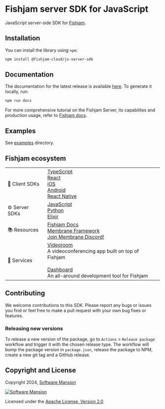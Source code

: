 # Fishjam server SDK for JavaScript

JavaScript server-side SDK for [Fishjam](https://github.com/fishjam-cloud/fishjam).

## Installation

You can install the library using `npm`:

```bash
npm install @fishjam-cloud/js-server-sdk
```

## Documentation

The documentation for the latest release is available [here](https://fishjam-cloud.github.io/js-server-sdk/latest).
To generate it locally, run:

```bash
npm run docs
```

For more comprehensive tutorial on the Fishjam Server, its capabilites and production usage, refer to
[Fishjam docs](https://fishjam-cloud.github.io/fishjam-docs/).

## Examples

See [examples](https://github.com/fishjam-cloud/js-server-sdk/tree/main/examples) directory.

## Fishjam ecosystem

|                |                                                                                                                                                                                                                                                                                                                                                 |
| -------------- | ----------------------------------------------------------------------------------------------------------------------------------------------------------------------------------------------------------------------------------------------------------------------------------------------------------------------------------------------- |
| 📱 Client SDKs | [TypeScript](https://github.com/fishjam-cloud/ts-client-sdk/) <br/> [React](https://github.com/fishjam-cloud/react-client-sdk) <br/> [iOS](https://github.com/fishjam-cloud/ios-client-sdk) <br/> [Android](https://github.com/fishjam-cloud/android-client-sdk) <br/> [React Native](https://github.com/fishjam-cloud/react-native-client-sdk) |
| ⚙️ Server SDKs | [JavaScript](https://github.com/fishjam-cloud/js-server-sdk) <br/> [Python](https://github.com/fishjam-cloud/python-server-sdk) <br/> [Elixir](https://github.com/fishjam-cloud/elixir_server_sdk)                                                                                                                                              |
| 📚 Resources   | [Fishjam Docs](https://fishjam-cloud.github.io/fishjam-docs/) <br/> [Membrane Framework](https://membrane.stream/) <br/> [Join Membrane Discord!](https://discord.gg/nwnfVSY)                                                                                                                                                                   |
| 🪼 Services    | [Videoroom](https://github.com/fishjam-cloud/fishjam-videoroom) <br/> A videoconferencing app built on top of Fishjam <br/><br/> [Dashboard](https://github.com/fishjam-cloud/fishjam-dashboard) <br/> An all-around development tool for Fishjam                                                                                               |

## Contributing

We welcome contributions to this SDK. Please report any bugs or issues you find or feel free to make a pull request
with your own bug fixes or features.

### Releasing new versions

To release a new version of the package, go to `Actions` > `Release package` workflow and trigger it with the chosen release type.
The workflow will bump the package version in `package.json`, release the package to NPM, create a new git tag and a GitHub release.

## Copyright and License

Copyright 2024, [Software Mansion](https://swmansion.com/?utm_source=git&utm_medium=readme&utm_campaign=fishjam)

[![Software Mansion](https://logo.swmansion.com/logo?color=white&variant=desktop&width=200&tag=membrane-github)](https://swmansion.com/?utm_source=git&utm_medium=readme&utm_campaign=fishjam)

Licensed under the [Apache License, Version 2.0](LICENSE)
